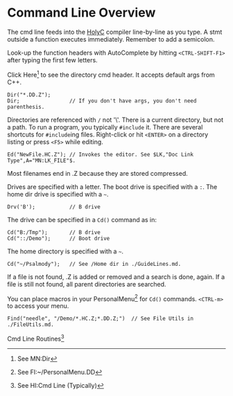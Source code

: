 # Command Line Overview

The cmd line feeds into the [HolyC](./HolyC.md) compiler line-by-line as you type. A stmt outside a function executes immediately. Remember to add a semicolon.

Look-up the function headers with AutoComplete by hitting `<CTRL-SHIFT-F1>` after typing the first few letters.

Click Here[^1] to see the directory cmd header. It accepts default args from C++.

```holyc
Dir("*.DD.Z");
Dir;                // If you don't have args, you don't need parenthesis.
```

Directories are referenced with `/` not '\\'. There is a current directory, but not a path. To run a program, you typically `#include` it. There are several shortcuts for `#include`ing files. Right-click or hit `<ENTER>` on a directory listing or press `<F5>` while editing.

```holyc
Ed("NewFile.HC.Z"); // Invokes the editor. See $LK,"Doc Link Type",A="MN:LK_FILE"$.
```

Most filenames end in .Z because they are stored compressed.

Drives are specified with a letter. The boot drive is specified with a `:`. The home dir drive is specified with a `~`.

```holyc
Drv('B');           // B drive
```

The drive can be specified in a `Cd()` command as in:

```holyc
Cd("B:/Tmp");       // B drive
Cd("::/Demo");      // Boot drive
```

The home directory is specified with a `~`.

```holyc
Cd("~/Psalmody");   // See /Home dir in ./GuideLines.md.
```

If a file is not found, .Z is added or removed and a search is done, again. If a file is still not found, all parent directories are searched.

You can place macros in your PersonalMenu[^2] for `Cd()` commands. `<CTRL-m>` to access your menu.

```holyc
Find("needle", "/Demo/*.HC.Z;*.DD.Z;")  // See File Utils in ./FileUtils.md.
```

Cmd Line Routines[^3]

[^1]: See MN:Dir

[^2]: See FI:~/PersonalMenu.DD

[^3]: See HI:Cmd Line (Typically)

